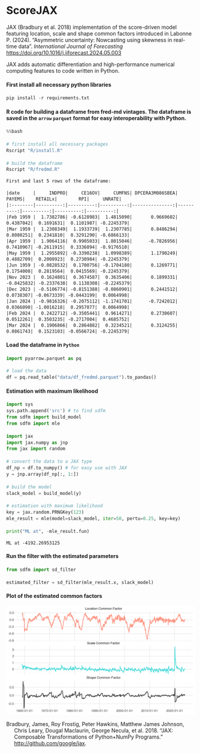 # ScoreJAX

JAX (Bradbury et al. 2018) implementation of the score-driven model
featuring location, scale and shape common factors introduced in Labonne
P. (2024). “Asymmetric uncertainty: Nowcasting using skewness in
real-time data”. *International Journal of Forecasting* https://doi.org/10.1016/j.ijforecast.2024.05.003

JAX adds automatic differentiation and high-performance numerical
computing features to code written in Python.

#### First install all necessary python libraries

``` python
pip install -r requirements.txt
```

#### R code for building a dataframe from fred-md vintages. The dataframe is saved in the `arrow` `parquet` format for easy interoperability with Python.

``` python
%%bash

# first install all necessary packages
Rscript "R/install.R"

# build the dataframe
Rscript "R/fredmd.R"
```

    First and last 5 rows of the dataframe:

    |date     |     INDPRO|     CE16OV|     CUMFNS| DPCERA3M086SBEA|     PAYEMS|    RETAILx|        RPI|     UNRATE|
    |:--------|----------:|----------:|----------:|---------------:|----------:|----------:|----------:|----------:|
    |Feb 1959 |  1.7382786| -0.6128983|  1.4815090|       0.9669602|  0.4387042|  0.1691631|  0.1101987| -0.2245379|
    |Mar 1959 |  1.2308349|  1.1933739|  1.2307785|       0.8486294|  0.8080251|  0.2341810|  0.3291290| -0.6866133|
    |Apr 1959 |  1.9064116|  0.9905033|  1.8015046|      -0.7826956|  0.7410967| -0.2611915|  0.3336894| -0.9176510|
    |May 1959 |  1.2955892| -0.3390238|  1.0998389|       1.1790249|  0.4882709|  0.2008923|  0.2730984| -0.2245379|
    |Jun 1959 | -0.0828532|  0.1700756| -0.1704180|       0.1269771|  0.1754008|  0.2819564|  0.0415569| -0.2245379|
    |Nov 2023 |  0.1624801|  0.3674587|  0.3635406|       0.1899331| -0.0425832| -0.2337638|  0.1138308| -0.2245379|
    |Dec 2023 | -0.5106774| -0.8151388| -0.0860901|       0.2441512|  0.0738307| -0.0673339| -0.0443199|  0.0064998|
    |Jan 2024 | -0.9816326| -0.2075112| -1.1741701|      -0.7242012|  0.0366090| -1.0016218|  0.2957077|  0.0064998|
    |Feb 2024 |  0.2422712| -0.3505441|  0.9614271|       0.2730607|  0.0512261|  0.3503235| -0.2717004|  0.4685752|
    |Mar 2024 |  0.1906866|  0.2864882|  0.3234521|       0.3124255|  0.0861743|  0.1523103| -0.0566724| -0.2245379|

#### Load the dataframe in `Python`

``` python
import pyarrow.parquet as pq

# load the data
df = pq.read_table("data/df_fredmd.parquet").to_pandas()
```

#### Estimation with maximum likelihood

``` python
import sys
sys.path.append('src') # to find sdfm
from sdfm import build_model
from sdfm import mle

import jax
import jax.numpy as jnp
from jax import random

# convert the data to a JAX type
df_np = df.to_numpy() # for easy use with JAX
y = jnp.array(df_np[:, 1:])

# build the model
slack_model = build_model(y)

# estimation with maximum likelihood
key = jax.random.PRNGKey(123)
mle_result = mle(model=slack_model, iter=50, pertu=0.25, key=key)

print("ML at", -mle_result.fun)
```

    ML at -4192.26953125

#### Run the filter with the estimated parameters

``` python
from sdfm import sd_filter

estimated_filter = sd_filter(mle_result.x, slack_model)
```

#### Plot of the estimated common factors

![](README_files/figure-commonmark/cell-7-output-1.png)

<div id="refs" class="references csl-bib-body hanging-indent">

<div id="ref-jax2018github" class="csl-entry">

Bradbury, James, Roy Frostig, Peter Hawkins, Matthew James Johnson,
Chris Leary, Dougal Maclaurin, George Necula, et al. 2018. “JAX:
Composable Transformations of Python+NumPy Programs.”
<http://github.com/google/jax>.

</div>

</div>
